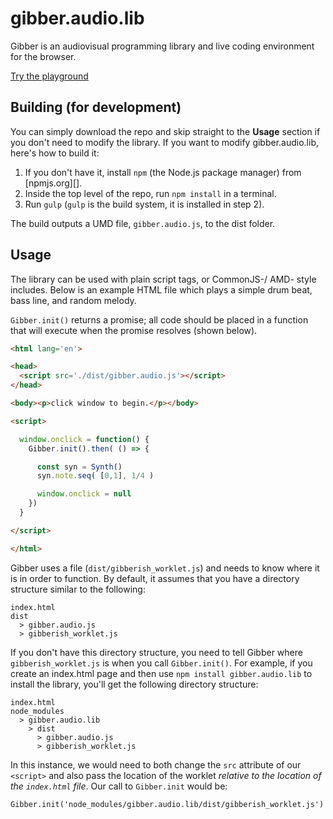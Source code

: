 gibber.audio.lib
==========

Gibber is an audiovisual programming library and live coding environment for the browser.

[Try the playground](./playground/index.html)

## Building (for development)

You can simply download the repo and skip straight to the **Usage** section if you don't need to modify the library. If you want to modify gibber.audio.lib, here's how to build it:

1. If you don't have it, install `npm` (the Node.js package manager) from [npmjs.org][].
2. Inside the top level of the repo, run `npm install` in a terminal.
3. Run `gulp` (`gulp` is the build system, it is installed in step 2).

The build outputs a UMD file, `gibber.audio.js`, to the dist folder.

## Usage
The library can be used with plain script tags, or CommonJS-/ AMD- style includes. Below is an example HTML file which plays a simple drum beat, bass line, and random melody.

`Gibber.init()` returns a promise; all code should be placed in a function that will execute when the promise resolves (shown below).
```html
<html lang='en'>

<head>
  <script src='./dist/gibber.audio.js'></script>
</head>

<body><p>click window to begin.</p></body>

<script>

  window.onclick = function() {
    Gibber.init().then( () => {

      const syn = Synth()
      syn.note.seq( [0,1], 1/4 )

      window.onclick = null
    })
  }

</script>

</html>
```

Gibber uses a file (`dist/gibberish_worklet.js`) and needs to know where it is in order to function. By default, it assumes that you have a directory structure similar to the following:

```
index.html
dist
  > gibber.audio.js
  > gibberish_worklet.js
```

If you don't have this directory structure, you need to tell Gibber where `gibberish_worklet.js` is when you call `Gibber.init()`. For example, if you create an index.html page and then use `npm install gibber.audio.lib` to install the library, you'll get the following directory structure:

```
index.html
node_modules
  > gibber.audio.lib
    > dist
      > gibber.audio.js
      > gibberish_worklet.js
```

In this instance, we would need to both change the `src` attribute of our `<script>` and also pass the location of the worklet *relative to the location of the `index.html` file*. Our call to `Gibber.init` would be:

`Gibber.init('node_modules/gibber.audio.lib/dist/gibberish_worklet.js')`
